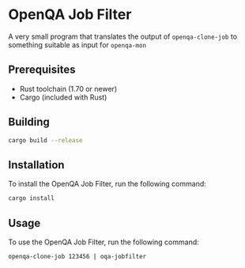 # OpenQA Job Filter

A very small program that translates the output of `openqa-clone-job` to something suitable as input for `openqa-mon`

## Prerequisites

- Rust toolchain (1.70 or newer)
- Cargo (included with Rust)

## Building 

```sh
cargo build --release
```

## Installation

To install the OpenQA Job Filter, run the following command:

```sh
cargo install 
```

## Usage

To use the OpenQA Job Filter, run the following command:

```sh
openqa-clone-job 123456 | oqa-jobfilter
```


